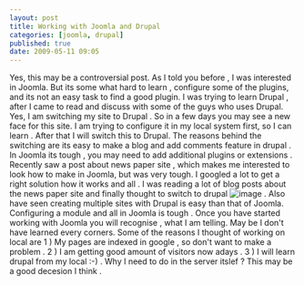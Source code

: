```yaml
---
layout: post
title: Working with Joomla and Drupal
categories: [joomla, drupal]
published: true
date: 2009-05-11 09:05
---
```

Yes, this may be a controversial post. As I told you before , I was interested in Joomla. But its some what hard to learn , configure some of the plugins, and its not an easy task to find a good plugin. I was trying to learn Drupal , after I came to read and discuss with some of the guys who uses Drupal. Yes, I am switching my site to Drupal . So in a few days you may see a new face for this site. I am trying to configure it in my local system first, so I can learn . After that I will switch this to Drupal.  The reasons behind the switching are its easy to make a blog and add comments feature in drupal . In Joomla its tough , you may need to add additional plugins or extensions .  Recently saw a post about news paper site , which makes me interested to look how to make in Joomla, but was very tough. I googled a lot to get a right solution how it works and all . I was reading a lot of blog posts about the news paper site and finally thought to switch to drupal ![image](http://harikt.com/sites/all/libraries/fckeditor/editor/images/smiley/msn/regular_smile.gif) .  Also have seen creating multiple sites with Drupal is easy than that of Joomla. Configuring a module and all in Joomla is tough . Once you have started working with Joomla you will recognise , what I am telling. May be I don't have learned every corners.  Some of the reasons I thought of working on local are  1 ) My pages are indexed in google , so don't want to make a problem .  2 ) I am getting good amount of visitors now adays .  3 ) I will learn drupal from my local :-) . Why I need to do in the server itslef ? This may be a good decesion I think .   
